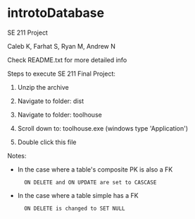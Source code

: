 # introtoDatabase
SE 211 Project

Caleb K, Farhat S, Ryan M, Andrew N

Check README.txt for more detailed info


Steps to execute SE 211 Final Project:

1. Unzip the archive

2. Navigate to folder: dist

3. Navigate to folder: toolhouse

4. Scroll down to: toolhouse.exe (windows type 'Application')

5. Double click this file


Notes:

- In the case where a table's composite PK is also a FK

        ON DELETE and ON UPDATE are set to CASCASE


- In the case where a table simple has a FK

        ON DELETE is changed to SET NULL